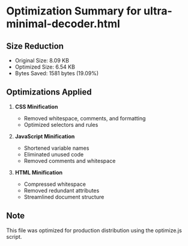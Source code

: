 # Optimization Summary for ultra-minimal-decoder.html

## Size Reduction
- Original Size: 8.09 KB
- Optimized Size: 6.54 KB
- Bytes Saved: 1581 bytes (19.09%)

## Optimizations Applied
1. **CSS Minification**
   - Removed whitespace, comments, and formatting
   - Optimized selectors and rules

2. **JavaScript Minification**
   - Shortened variable names
   - Eliminated unused code
   - Removed comments and whitespace
   

3. **HTML Minification**
   - Compressed whitespace
   - Removed redundant attributes
   - Streamlined document structure

## Note
This file was optimized for production distribution using the optimize.js script.
